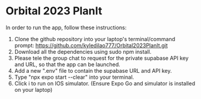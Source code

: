 # Orbital 2023 PlanIt #
In order to run the app, follow these instructions:
1. Clone the github repository into your laptop's terminal/command prompt: https://github.com/kyledilao777/Orbital2023PlanIt.git 
2. Download all the dependencies using sudo npm install.
3. Please tele the group chat to request for the private supabase API key and URL, so that the app can be launched.
4. Add a new ".env" file to contain the supabase URL and API key.
5. Type "npx expo start --clear" into your terminal. 
6. Click i to run on IOS simulator. (Ensure Expo Go and simulator is installed on your laptop)
